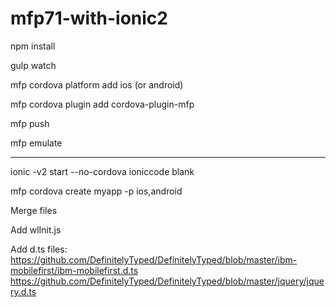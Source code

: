 # mfp71-with-ionic2

npm install

gulp watch

mfp cordova platform add ios (or android)

mfp cordova plugin add cordova-plugin-mfp

mfp push

mfp emulate

---


ionic -v2 start --no-cordova ioniccode blank

mfp cordova create myapp -p ios,android

Merge files

Add wlInit.js

Add d.ts files:
  https://github.com/DefinitelyTyped/DefinitelyTyped/blob/master/ibm-mobilefirst/ibm-mobilefirst.d.ts
  https://github.com/DefinitelyTyped/DefinitelyTyped/blob/master/jquery/jquery.d.ts
